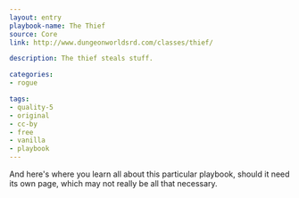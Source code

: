 ```yaml
---
layout: entry
playbook-name: The Thief
source: Core
link: http://www.dungeonworldsrd.com/classes/thief/

description: The thief steals stuff.

categories:
- rogue

tags:
- quality-5
- original
- cc-by
- free
- vanilla
- playbook
---
```


And here's where you learn all about this particular playbook, should it need its own page, which may not really be all that necessary.
